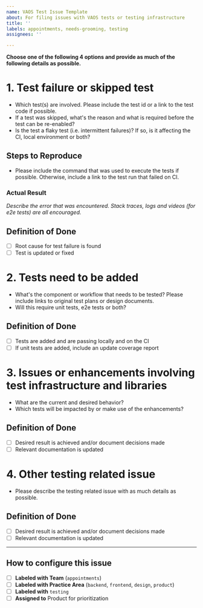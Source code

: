 ```yaml
---
name: VAOS Test Issue Template
about: For filing issues with VAOS tests or testing infrastructure
title: ''
labels: appointments, needs-grooming, testing
assignees: ''

---
```


**Choose one of the following 4 options and provide as much of the following details as possible.**

# 1. Test failure or skipped test

- Which test(s) are involved. Please include the test id or a link to the test code if possible.
- If a test was skipped, what's the reason and what is required before the test can be re-enabled?
- Is the test a flaky test (i.e. intermittent failures)? If so, is it affecting the CI, local environment or both?

## Steps to Reproduce
- Please include the command that was used to execute the tests if possible. Otherwise, include a link to the test run that failed on CI.

### Actual Result
_Describe the error that was encountered. Stack traces, logs and videos (for e2e tests) are all encouraged._

## Definition of Done
- [ ] Root cause for test failure is found
- [ ] Test is updated or fixed

# 2. Tests need to be added

- What's the component or workflow that needs to be tested? Please include links to original test plans or design documents.
- Will this require unit tests, e2e tests or both?

## Definition of Done
- [ ] Tests are added and are passing locally and on the CI
- [ ] If unit tests are added, include an update coverage report

# 3. Issues or enhancements involving test infrastructure and libraries

- What are the current and desired behavior?
- Which tests will be impacted by or make use of the enhancements?

## Definition of Done
- [ ] Desired result is achieved and/or document decisions made
- [ ] Relevant documentation is updated

# 4. Other testing related issue

- Please describe the testing related issue with as much details as possible.

## Definition of Done
- [ ] Desired result is achieved and/or document decisions made
- [ ] Relevant documentation is updated

---
## How to configure this issue
- [ ] **Labeled with Team** (`appointments`)
- [ ] **Labeled with Practice Area** (`backend`, `frontend`, `design`, `product`)
- [ ] **Labeled with** `testing`
- [ ] **Assigned to** Product for prioritization
